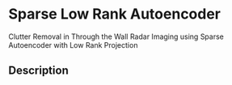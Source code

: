 # Sparse Low Rank Autoencoder
 Clutter Removal in Through the Wall Radar Imaging using Sparse Autoencoder with Low Rank Projection

## Description
